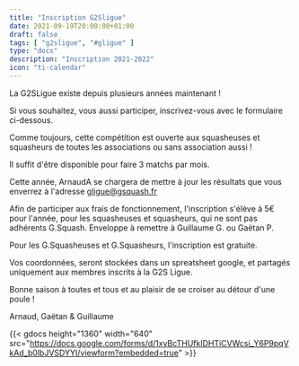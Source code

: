 ```yaml
---
title: "Inscription G2Sligue"
date: 2021-09-19T20:00:00+01:00
draft: false
tags: [ "g2sligue", "#gligue" ]
type: "docs"
description: "Inscription 2021-2022"
icon: "ti-calendar"
---
```


La G2SLigue existe depuis plusieurs années maintenant !

Si vous souhaitez, vous aussi participer, inscrivez-vous avec le formulaire ci-dessous.

Comme toujours, cette compétition est ouverte aux squasheuses et squasheurs de toutes les associations ou sans association aussi !

Il suffit d'être disponible pour faire 3 matchs par mois.

Cette année, ArnaudA se chargera de mettre à jour les résultats que vous enverrez à l'adresse [gligue@gsquash.fr](mailto:gligue@gsquash.fr?subject=%5BGLIGUE%5D%20-%20R%C3%A9sultat%20rencontre)

Afin de participer aux frais de fonctionnement, l'inscription s'élève à 5€ pour l'année, pour les squasheuses et squasheurs, qui ne sont pas adhérents G.Squash. Enveloppe à remettre à Guillaume G. ou Gaëtan P.

Pour les G.Squasheuses et G.Squasheurs, l'inscription est gratuite.

Vos coordonnées, seront stockées dans un spreatsheet google, et partagés uniquement aux membres inscrits à la G2S Ligue.

Bonne saison à toutes et tous et au plaisir de se croiser au détour d'une poule !

Arnaud, Gaëtan & Guillaume

{{< gdocs height="1360" width="640"  src="https://docs.google.com/forms/d/1xyBcTHUfkIDHTiCVWcsi_Y6P9pqVkAd_b0lbJVSDYYI/viewform?embedded=true"  >}}
